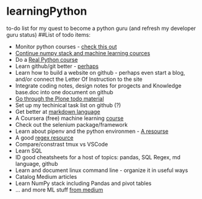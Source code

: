 # learningPython
to-do list for my quest to become a python guru (and refresh my developer guru status)
##List of todo items:
* Monitor python courses - [check this out](https://medium.com/better-programming/my-favorite-free-courses-to-learn-python-in-depth-95eb9508d042)
* [Continue numpy stack and machine learning cources](http://www.udemy.com/course/deep-learning-prerequisites-the-numpy-stack-in-python/learn/lecture/5857390#overview)
* Do a [Real Python course](https://realpython.com/start-here/)
* Learn github/git better  - [perhaps](http://git-scm.com/book/en/v2/Git-Branching-Basic-Branching-and-Merging)
* Learn how to build a website on github - perhaps even start a blog, and/or connect the Letter Of Instruction to the site
* Integrate coding notes, design notes for progects and Knowledge base.doc into one document on github
* [Go through the Plone todo material](http://tutorialtodoapp.readthedocs.org/en/latest/index.html)
* Set up my techinical task list on github (?)
* Get better at [markdown language](https://guides.github.com/features/mastering-markdown/)
* A Coursera (free) machine learning [course](https://www.coursera.org/learn/machine-learning)
* Check out the selenium package/framework
* Learn about pipenv and the python environmen - [A resourse](https://medium.com/better-programming/improve-your-python-package-management-with-pipenv-28093c007955)
* A good [regex resource](https://regex101.com/) 
* Compare/constrast tmux vs VSCode
* Learn SQL
* ID good cheatsheets for a host of topics: pandas, SQL Regex, md language, github
* Learn and document linux command line - organize it in useful ways
* Catalog Medium articles
* Learn NumPy stack including Pandas and pivot tables
* ... and more ML stuff [from medium](https://towardsdatascience.com/how-to-build-an-integration-between-automl-and-mlflow-6d66d4bdc4d1) 
